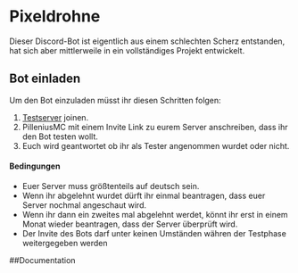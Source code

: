 # Pixeldrohne

Dieser Discord-Bot ist eigentlich aus einem schlechten Scherz entstanden, hat sich aber mittlerweile in ein vollständiges Projekt entwickelt.

## Bot einladen

Um den Bot einzuladen müsst ihr diesen Schritten folgen:
 1. [Testserver](http://discord.gg/sgDQjeH) joinen.
 1. PilleniusMC mit einem Invite Link zu eurem Server anschreiben, dass ihr den Bot testen wollt.
 1. Euch wird geantwortet ob ihr als Tester angenommen wurdet oder nicht.
 
#### Bedingungen

* Euer Server muss größtenteils auf deutsch sein.
* Wenn ihr abgelehnt wurdet dürft ihr einmal beantragen, dass euer Server nochmal angeschaut wird.
* Wenn ihr dann ein zweites mal abgelehnt werdet, könnt ihr erst in einem Monat wieder beantragen, dass der Server überprüft wird.
* Der Invite des Bots darf unter keinen Umständen währen der Testphase weitergegeben werden

##Documentation